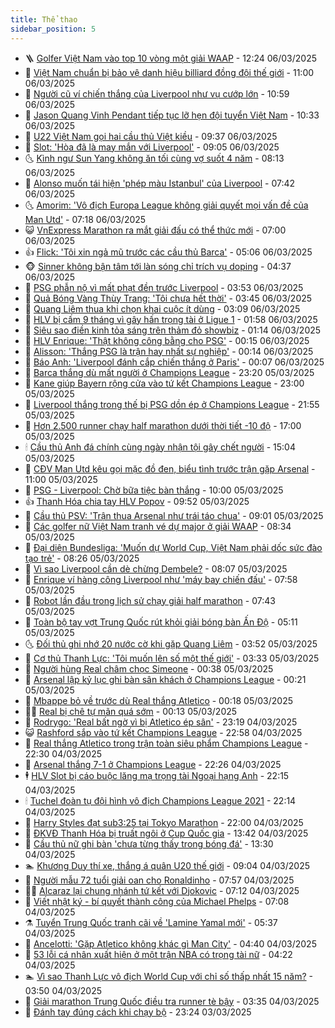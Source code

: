 ```yaml
---
title: Thể thao
sidebar_position: 5
---
```


<!-- vnexpress-the-thao:START -->
- 🪜 [Golfer Việt Nam vào top 10 vòng một giải WAAP](https://vnexpress.net/golfer-viet-nam-vao-top-10-vong-mot-giai-waap-4857781.html) - 12:24 06/03/2025
- 🦩 [Việt Nam chuẩn bị bảo vệ danh hiệu billiard đồng đội thế giới](https://vnexpress.net/viet-nam-chuan-bi-bao-ve-danh-hieu-billiard-dong-doi-the-gioi-4857715.html) - 11:00 06/03/2025
- 🧰 [Người cũ ví chiến thắng của Liverpool như vụ cướp lớn](https://vnexpress.net/nguoi-cu-vi-chien-thang-cua-liverpool-nhu-vu-cuop-lon-4857676.html) - 10:59 06/03/2025
- 🤗 [Jason Quang Vinh Pendant tiếp tục lỡ hẹn đội tuyển Việt Nam](https://vnexpress.net/jason-quang-vinh-pendant-tiep-tuc-lo-hen-doi-tuyen-viet-nam-4857755.html) - 10:33 06/03/2025
- 🥳 [U22 Việt Nam gọi hai cầu thủ Việt kiều](https://vnexpress.net/u22-viet-nam-goi-hai-cau-thu-viet-kieu-4857731.html) - 09:37 06/03/2025
- 🦣 [Slot: &#39;Hòa đã là may mắn với Liverpool&#39;](https://vnexpress.net/slot-hoa-da-la-may-man-voi-liverpool-4857640.html) - 09:05 06/03/2025
- 🌜 [Kình ngư Sun Yang không ăn tối cùng vợ suốt 4 năm](https://vnexpress.net/kinh-ngu-sun-yang-khong-an-toi-cung-vo-suot-4-nam-4857511.html) - 08:13 06/03/2025
- 🫶 [Alonso muốn tái hiện &#39;phép màu Istanbul&#39; của Liverpool](https://vnexpress.net/alonso-muon-tai-hien-phep-mau-istanbul-cua-liverpool-4857574.html) - 07:42 06/03/2025
- 🌜 [Amorim: &#39;Vô địch Europa League không giải quyết mọi vấn đề của Man Utd&#39;](https://vnexpress.net/amorim-vo-dich-europa-league-khong-giai-quyet-moi-van-de-cua-man-utd-4857589.html) - 07:18 06/03/2025
- 😺 [VnExpress Marathon ra mắt giải đấu có thể thức mới](https://vnexpress.net/vnexpress-marathon-ra-mat-giai-dau-co-the-thuc-moi-4857573.html) - 07:00 06/03/2025
- 👍 [Flick: &#39;Tôi xin ngả mũ trước các cầu thủ Barca&#39;](https://vnexpress.net/flick-toi-xin-nga-mu-truoc-cac-cau-thu-barca-4857351.html) - 05:06 06/03/2025
- 🐵 [Sinner không bận tâm tới làn sóng chỉ trích vụ doping](https://vnexpress.net/sinner-khong-ban-tam-toi-lan-song-chi-trich-vu-doping-4857512.html) - 04:37 06/03/2025
- 💫 [PSG phẫn nộ vì mất phạt đền trước Liverpool](https://vnexpress.net/psg-phan-no-vi-mat-phat-den-truoc-liverpool-4857366.html) - 03:53 06/03/2025
- 🦆 [Quả Bóng Vàng Thùy Trang: &#39;Tôi chưa hết thời&#39;](https://vnexpress.net/qua-bong-vang-thuy-trang-toi-chua-het-thoi-4856104.html) - 03:45 06/03/2025
- 🙉 [Quang Liêm thua khi chọn khai cuộc ít dùng](https://vnexpress.net/quang-liem-thua-khi-chon-khai-cuoc-it-dung-4857428.html) - 03:09 06/03/2025
- 📝 [HLV bị cấm 9 tháng vì gây hấn trọng tài ở Ligue 1](https://vnexpress.net/hlv-bi-cam-9-thang-vi-gay-han-trong-tai-o-ligue-1-4857399.html) - 01:58 06/03/2025
- 💯 [Siêu sao điền kinh tỏa sáng trên thảm đỏ showbiz](https://vnexpress.net/sieu-sao-dien-kinh-toa-sang-tren-tham-do-showbiz-4857263.html) - 01:14 06/03/2025
- 🌈 [HLV Enrique: &#39;Thật không công bằng cho PSG&#39;](https://vnexpress.net/hlv-enrique-that-khong-cong-bang-cho-psg-4857348.html) - 00:15 06/03/2025
- 🦩 [Alisson: &#39;Thắng PSG là trận hay nhất sự nghiệp&#39;](https://vnexpress.net/alisson-thang-psg-la-tran-hay-nhat-su-nghiep-4857361.html) - 00:14 06/03/2025
- 🐲 [Báo Anh: &#39;Liverpool đánh cắp chiến thắng ở Paris&#39;](https://vnexpress.net/bao-anh-liverpool-danh-cap-chien-thang-o-paris-4857345.html) - 00:07 06/03/2025
- 🌁 [Barca thắng dù mất người ở Champions League](https://vnexpress.net/barca-thang-du-mat-nguoi-o-champions-league-4857340.html) - 23:20 05/03/2025
- 💯 [Kane giúp Bayern rộng cửa vào tứ kết Champions League](https://vnexpress.net/kane-giup-bayern-rong-cua-vao-tu-ket-champions-league-4857342.html) - 23:00 05/03/2025
- 🌝 [Liverpool thắng trong thế bị PSG dồn ép ở Champions League](https://vnexpress.net/liverpool-thang-trong-the-bi-psg-don-ep-o-champions-league-4857339.html) - 21:55 05/03/2025
- 🤖 [Hơn 2.500 runner chạy half marathon dưới thời tiết -10 độ](https://vnexpress.net/hon-2-500-runner-chay-half-marathon-duoi-thoi-tiet-10-do-4857223.html) - 17:00 05/03/2025
- 🕯 [Cầu thủ Anh đá chính cùng ngày nhận tội gây chết người](https://vnexpress.net/cau-thu-anh-da-chinh-cung-ngay-nhan-toi-gay-chet-nguoi-4857296.html) - 15:04 05/03/2025
- 🧰 [CĐV Man Utd kêu gọi mặc đồ đen, biểu tình trước trận gặp Arsenal](https://vnexpress.net/cdv-man-utd-keu-goi-mac-do-den-bieu-tinh-truoc-tran-gap-arsenal-4857180.html) - 11:00 05/03/2025
- 🥳 [PSG - Liverpool: Chờ bữa tiệc bàn thắng](https://vnexpress.net/psg-liverpool-cho-bua-tiec-ban-thang-4857114.html) - 10:00 05/03/2025
- 👍 [Thanh Hóa chia tay HLV Popov](https://vnexpress.net/thanh-hoa-chia-tay-hlv-popov-4857231.html) - 09:52 05/03/2025
- 💪 [Cầu thủ PSV: &#39;Trận thua Arsenal như trái táo chua&#39;](https://vnexpress.net/cau-thu-psv-tran-thua-arsenal-nhu-trai-tao-chua-4857007.html) - 09:01 05/03/2025
- 👹 [Các golfer nữ Việt Nam tranh vé dự major ở giải WAAP](https://vnexpress.net/cac-golfer-nu-viet-nam-tranh-ve-du-major-o-giai-waap-4857146.html) - 08:34 05/03/2025
- 🧰 [Đại diện Bundesliga: &#39;Muốn dự World Cup, Việt Nam phải dốc sức đào tạo trẻ&#39;](https://vnexpress.net/dai-dien-bundesliga-muon-du-world-cup-viet-nam-phai-doc-suc-dao-tao-tre-4857096.html) - 08:26 05/03/2025
- 🚀 [Vì sao Liverpool cần dè chừng Dembele?](https://vnexpress.net/vi-sao-liverpool-can-de-chung-dembele-4856634.html) - 08:07 05/03/2025
- 🎃 [Enrique ví hàng công Liverpool như &#39;máy bay chiến đấu&#39;](https://vnexpress.net/enrique-vi-hang-cong-liverpool-nhu-may-bay-chien-dau-4856870.html) - 07:58 05/03/2025
- 🧰 [Robot lần đầu trong lịch sử chạy giải half marathon](https://vnexpress.net/robot-lan-dau-trong-lich-su-chay-giai-half-marathon-4857130.html) - 07:43 05/03/2025
- 👀 [Toàn bộ tay vợt Trung Quốc rút khỏi giải bóng bàn Ấn Độ](https://vnexpress.net/toan-bo-tay-vot-trung-quoc-rut-khoi-giai-bong-ban-an-do-4856944.html) - 05:11 05/03/2025
- 🌜 [Đối thủ ghi nhớ 20 nước cờ khi gặp Quang Liêm](https://vnexpress.net/doi-thu-ghi-nho-20-nuoc-co-khi-gap-quang-liem-4857024.html) - 03:52 05/03/2025
- 🫶 [Cơ thủ Thanh Lực: &#39;Tôi muốn lên số một thế giới&#39;](https://vnexpress.net/co-thu-thanh-luc-toi-muon-len-so-mot-the-gioi-4856891.html) - 03:33 05/03/2025
- 🦄 [Người hùng Real châm chọc Simeone](https://vnexpress.net/nguoi-hung-real-cham-choc-simeone-4856875.html) - 00:38 05/03/2025
- 🥳 [Arsenal lập kỷ lục ghi bàn sân khách ở Champions League](https://vnexpress.net/arsenal-lap-ky-luc-ghi-ban-san-khach-o-champions-league-4856879.html) - 00:21 05/03/2025
- 🐲 [Mbappe bỏ về trước dù Real thắng Atletico](https://vnexpress.net/mbappe-bo-ve-truoc-du-real-thang-atletico-4856881.html) - 00:18 05/03/2025
- 🧑‍🏫 [Real bị chê tự mãn quá sớm](https://vnexpress.net/real-bi-che-tu-man-qua-som-4856887.html) - 00:13 05/03/2025
- 🤔 [Rodrygo: &#39;Real bất ngờ vì bị Atletico ép sân&#39;](https://vnexpress.net/rodrygo-real-bat-ngo-vi-bi-atletico-ep-san-4856883.html) - 23:19 04/03/2025
- 😺 [Rashford sắp vào tứ kết Champions League](https://vnexpress.net/rashford-sap-vao-tu-ket-champions-league-4856874.html) - 22:58 04/03/2025
- 💪 [Real thắng Atletico trong trận toàn siêu phẩm Champions League](https://vnexpress.net/real-thang-atletico-trong-tran-toan-sieu-pham-champions-league-4856872.html) - 22:30 04/03/2025
- 💼 [Arsenal thắng 7-1 ở Champions League](https://vnexpress.net/arsenal-thang-7-1-o-champions-league-4856871.html) - 22:26 04/03/2025
- 🕴 [HLV Slot bị cáo buộc lăng mạ trọng tài Ngoại hạng Anh](https://vnexpress.net/hlv-slot-bi-cao-buoc-lang-ma-trong-tai-ngoai-hang-anh-4856869.html) - 22:15 04/03/2025
- 🕯 [Tuchel đoàn tụ đội hình vô địch Champions League 2021](https://vnexpress.net/tuchel-doan-tu-doi-hinh-vo-dich-champions-league-2021-4856758.html) - 22:14 04/03/2025
- 📝 [Harry Styles đạt sub3:25 tại Tokyo Marathon](https://vnexpress.net/harry-styles-dat-sub3-25-tai-tokyo-marathon-4856868.html) - 22:00 04/03/2025
- 🧐 [ĐKVĐ Thanh Hóa bị truất ngôi ở Cup Quốc gia](https://vnexpress.net/dkvd-thanh-hoa-bi-truat-ngoi-o-cup-quoc-gia-4856834.html) - 13:42 04/03/2025
- 🙉 [Cầu thủ nữ ghi bàn &#39;chưa từng thấy trong bóng đá&#39;](https://vnexpress.net/cau-thu-nu-ghi-ban-chua-tung-thay-trong-bong-da-4856799.html) - 13:30 04/03/2025
- 🏊 [Khương Duy thí xe, thắng á quân U20 thế giới](https://vnexpress.net/khuong-duy-thi-xe-thang-a-quan-u20-the-gioi-4856624.html) - 09:04 04/03/2025
- 🌊 [Người mẫu 72 tuổi giải oan cho Ronaldinho](https://vnexpress.net/nguoi-mau-72-tuoi-giai-oan-cho-ronaldinho-4856383.html) - 07:57 04/03/2025
- 👨‍🏫 [Alcaraz lại chung nhánh tứ kết với Djokovic](https://vnexpress.net/alcaraz-lai-chung-nhanh-tu-ket-voi-djokovic-4856665.html) - 07:12 04/03/2025
- 🥷 [Viết nhật ký - bí quyết thành công của Michael Phelps](https://vnexpress.net/viet-nhat-ky-bi-quyet-thanh-cong-cua-michael-phelps-4856540.html) - 07:08 04/03/2025
- ⚗️ [Tuyển Trung Quốc tranh cãi về &#39;Lamine Yamal mới&#39;](https://vnexpress.net/tuyen-trung-quoc-tranh-cai-ve-lamine-yamal-moi-4856589.html) - 05:37 04/03/2025
- 🌮 [Ancelotti: &#39;Gặp Atletico không khác gì Man City&#39;](https://vnexpress.net/ancelotti-gap-atletico-khong-khac-gi-man-city-4856559.html) - 04:40 04/03/2025
- 🤩 [53 lỗi cá nhân xuất hiện ở một trận NBA có trọng tài nữ](https://vnexpress.net/53-loi-ca-nhan-xuat-hien-o-mot-tran-nba-co-trong-tai-nu-4856555.html) - 04:22 04/03/2025
- 🏊 [Vì sao Thanh Lực vô địch World Cup với chỉ số thấp nhất 15 năm?](https://vnexpress.net/vi-sao-thanh-luc-vo-dich-world-cup-voi-chi-so-thap-nhat-15-nam-4856448.html) - 03:50 04/03/2025
- 🐎 [Giải marathon Trung Quốc điều tra runner tè bậy](https://vnexpress.net/giai-marathon-trung-quoc-dieu-tra-runner-te-bay-4856439.html) - 03:35 04/03/2025
- 💫 [Đánh tay đúng cách khi chạy bộ](https://vnexpress.net/danh-tay-dung-cach-khi-chay-bo-4855050.html) - 23:24 03/03/2025<!-- vnexpress-the-thao:END -->
